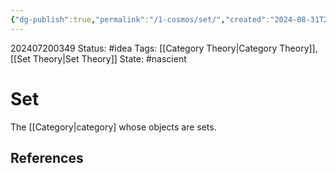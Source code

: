 ```yaml
---
{"dg-publish":true,"permalink":"/1-cosmos/set/","created":"2024-08-31T23:47:14.829-04:00","updated":"2024-07-20T03:49:20.306-04:00"}
---
```



202407200349
Status: #idea
Tags: [[Category Theory\|Category Theory]], [[Set Theory\|Set Theory]]
State: #nascient
# Set
The [[Category|category] whose objects are sets.
## References
